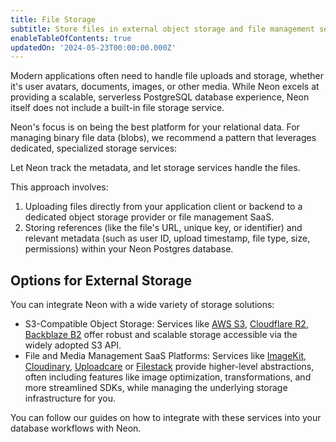 ```yaml
---
title: File Storage
subtitle: Store files in external object storage and file management services and track metadata in Neon
enableTableOfContents: true
updatedOn: '2024-05-23T00:00:00.000Z'
---
```


Modern applications often need to handle file uploads and storage, whether it's user avatars, documents, images, or other media. While Neon excels at providing a scalable, serverless PostgreSQL database experience, Neon itself does not include a built-in file storage service.

Neon's focus is on being the best platform for your relational data. For managing binary file data (blobs), we recommend a pattern that leverages dedicated, specialized storage services:

Let Neon track the metadata, and let storage services handle the files.

This approach involves:

1. Uploading files directly from your application client or backend to a dedicated object storage provider or file management SaaS.
2. Storing references (like the file's URL, unique key, or identifier) and relevant metadata (such as user ID, upload timestamp, file type, size, permissions) within your Neon Postgres database.

## Options for External Storage

You can integrate Neon with a wide variety of storage solutions:

- S3-Compatible Object Storage: Services like [AWS S3](https://aws.amazon.com/pm/serv-s3/), [Cloudflare R2](https://www.cloudflare.com/en-in/developer-platform/products/r2/), [Backblaze B2](https://www.backblaze.com/cloud-storage) offer robust and scalable storage accessible via the widely adopted S3 API.
- File and Media Management SaaS Platforms: Services like [ImageKit](https://imagekit.io/), [Cloudinary](https://cloudinary.com/), [Uploadcare](https://uploadcare.com/) or [Filestack](https://www.filestack.com/) provide higher-level abstractions, often including features like image optimization, transformations, and more streamlined SDKs, while managing the underlying storage infrastructure for you.

You can follow our guides on how to integrate with these services into your database workflows with Neon.

<TechCards>

<a href="/docs/guides/aws-s3" title="AWS S3" description="Upload files to AWS S3 and store metadata in Neon" icon="aws-s3-bucket"></a>

<a href="/docs/guides/cloudflare-r2" title="Cloudflare R2" description="Upload files to Cloudflare R2 and store metadata in Neon" icon="cloudflare"></a>

<a href="/docs/guides/cloudinary" title="Cloudinary" description="Upload files to Cloudinary and store metadata in Neon" icon="cloudinary"></a>

<a href="/docs/guides/imagekit" title="ImageKit" description="Upload files to ImageKit and store metadata in Neon" icon="imagekit"></a>

<a href="/docs/guides/uploadcare" title="Uploadcare" description="Upload files to Uploadcare and store metadata in Neon" icon="uploadcare"></a>

</TechCards>

<NeedHelp/>
